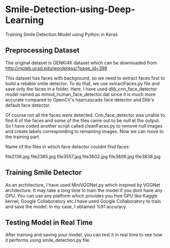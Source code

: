 # Smile-Detection-using-Deep-Learning
Training Smile Detection Model using Python in Keras

## Preprocessing Dataset

The original dataset is GENKI4K dataset which can be downloaded from http://mplab.ucsd.edu/wordpress/?page_id=398

This dataset has faces with background, so we need to extract faces first to build a reliable smile detector. To do that, we use extractFaces.py file and save only the faces in a folder. Here, I have used dlib_cnn_face_detector model named as mmod_human_face_detector.dat since it is much more accurate compared to OpenCV's haarcascade face detector and Dlib's default face detector.

Of course not all the faces were detected. Cnn_face_detector was unable to find 6 of the faces and some of the files came out to be null at the output. So I have coded another script called cleanFaces.py to remove null images and create labels corresponding to remaining images. Now we can move to the training part.

Name of the files in which face detector couldnt find faces:

file2136.jpg
file2365.jpg
file3557.jpg
file3602.jpg
file3806.jpg
file3838.jpg

## Training Smile Detector

As an architecture, I have used MiniVGGNet.py which inspired by VGGNet architecture. It may take a long time to train the model if you dont have any GPU. You can use any platform which provides you free GPU like Kaggle kernel, Google Collaboratory etc.I have used Google Collaboratory to train and save the model. In my case, I obtained %91 accuracy. 

## Testing Model in Real Time

After training and saving your model, you can test it in real time to see how it performs using smile_detection.py file. 
